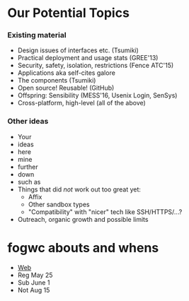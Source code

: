 # Our Potential Topics

### Existing material
* Design issues of interfaces etc. (Tsumiki)
* Practical deployment and usage stats (GREE'13)
* Security, safety, isolation, restrictions (Fence ATC'15)
* Applications aka self-cites galore
* The components (Tsumiki)
* Open source! Reusable! (GitHub)
* Offspring: Sensibility (MESS'16, Usenix Login, SenSys)
* Cross-platform, high-level (all of the above)

### Other ideas
* Your
* ideas
* here
* mine
* further
* down
* such as
* Things that did *not* work out too great yet:
  * Affix
  * Other sandbox types
  * "Compatibility" with "nicer" tech like SSH/HTTPS/...?
* Outreach, organic growth and possible limits


# fogwc abouts and whens

* [Web](https://www.fogworldcongress.com/cfp)
* Reg May 25
* Sub June 1
* Not Aug 15